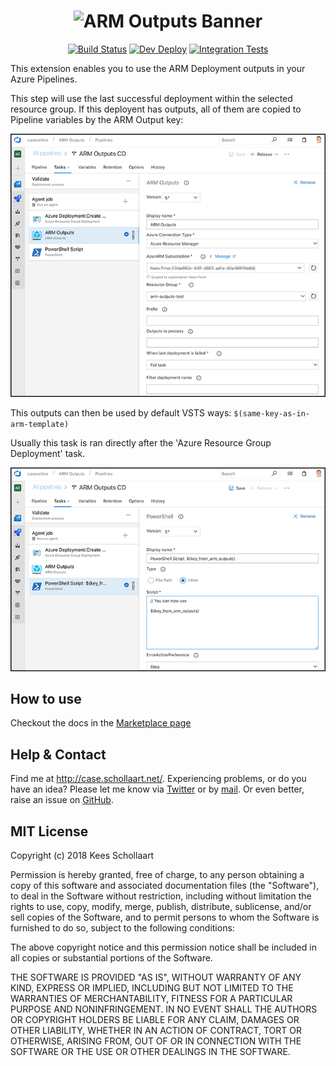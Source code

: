 <h1 align="center"> 
<img src="https://raw.githubusercontent.com/keesschollaart81/vsts-arm-outputs/dev/images/banner.png" width=500 alt="ARM Outputs Banner"/> 
</h1>

<div align="center">

[![Build Status](https://caseonline.visualstudio.com/ARM%20Outputs/_apis/build/status/ARM%20Outputs-CI?branchName=dev)](https://caseonline.visualstudio.com/ARM%20Outputs/_build/latest?definitionId=19?branchName=dev) [![Dev Deploy](https://caseonline.vsrm.visualstudio.com/_apis/public/Release/badge/0b79a2e6-b205-45d0-a677-ad0688669d24/1/1)](https://caseonline.visualstudio.com/ARM%20Outputs/_releaseDefinition?definitionId=1) [![Integration Tests](https://caseonline.vsrm.visualstudio.com/_apis/public/Release/badge/0b79a2e6-b205-45d0-a677-ad0688669d24/1/2)](https://caseonline.visualstudio.com/ARM%20Outputs/_releaseDefinition?definitionId=1)

</div>

This extension enables you to use the ARM Deployment outputs in your Azure Pipelines.

This step will use the last successful deployment within the selected resource group. If this deployent has outputs, all of them are copied to Pipeline variables by the ARM Output key: 

[![screenshot-1](images/screenshot.png "Screenshot-1")](images/screenshot.png)

This outputs can then be used by default VSTS ways: ```$(same-key-as-in-arm-template)```

Usually this task is ran directly after the 'Azure Resource Group Deployment' task.

[![screenshot-2](images/screenshot2.png "Screenshot-1")](images/screenshot2.png)

## How to use

Checkout the docs in the [Marketplace page](Marketplace.md)

## Help & Contact

Find me at http://case.schollaart.net/. Experiencing problems, or do you have an idea? Please let me know via [Twitter](https://twitter.com/keesschollaart) or by [mail](mailto:keesschollaart81@hotmail.com). Or even better, raise an issue on [GitHub](https://github.com/keesschollaart81/vsts-arm-outputs/issues).

## MIT License
Copyright (c) 2018 Kees Schollaart

Permission is hereby granted, free of charge, to any person obtaining a copy of this software and associated documentation files (the "Software"), to deal in the Software without restriction, including without limitation the rights to use, copy, modify, merge, publish, distribute, sublicense, and/or sell copies of the Software, and to permit persons to whom the Software is furnished to do so, subject to the following conditions:

The above copyright notice and this permission notice shall be included in all copies or substantial portions of the Software.

THE SOFTWARE IS PROVIDED "AS IS", WITHOUT WARRANTY OF ANY KIND, EXPRESS OR IMPLIED, INCLUDING BUT NOT LIMITED TO THE WARRANTIES OF MERCHANTABILITY, FITNESS FOR A PARTICULAR PURPOSE AND NONINFRINGEMENT. IN NO EVENT SHALL THE AUTHORS OR COPYRIGHT HOLDERS BE LIABLE FOR ANY CLAIM, DAMAGES OR OTHER LIABILITY, WHETHER IN AN ACTION OF CONTRACT, TORT OR OTHERWISE, ARISING FROM, OUT OF OR IN CONNECTION WITH THE SOFTWARE OR THE USE OR OTHER DEALINGS IN THE SOFTWARE.
